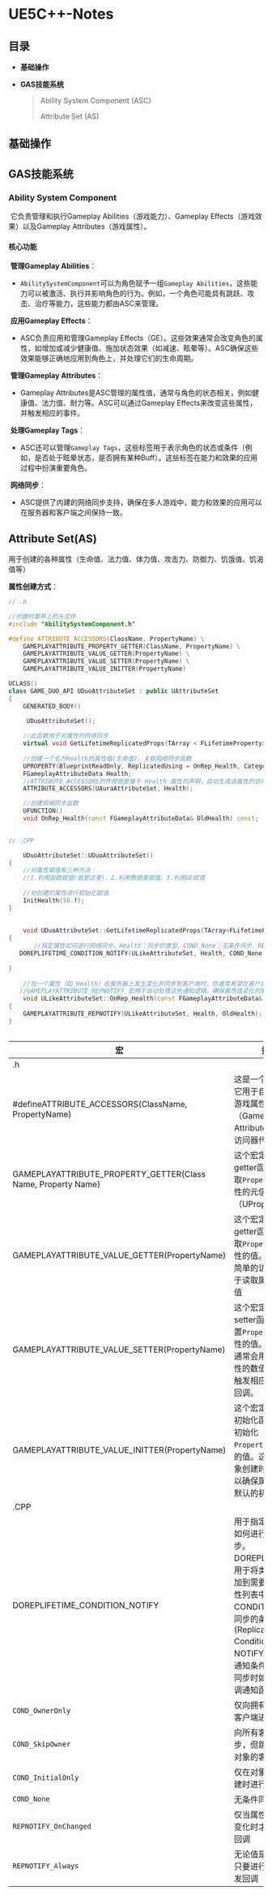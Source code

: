 # UE5C++-Notes



## 目录

- **基础操作**

- **GAS技能系统**

  > Ability System Component (ASC)
  >
  > Attribute Set (AS)





## 基础操作















## GAS技能系统

### Ability System Component

​	它负责管理和执行Gameplay Abilities（游戏能力）、Gameplay Effects（游戏效果）以及Gameplay Attributes（游戏属性）。

#### 核心功能

​	**管理Gameplay Abilities**：

- `AbilitySystemComponent`可以为角色赋予一组`Gameplay Abilities`，这些能力可以被激活、执行并影响角色的行为。例如，一个角色可能具有跳跃、攻击、治疗等能力，这些能力都由ASC来管理。

​	**应用Gameplay Effects**：

- ASC负责应用和管理Gameplay Effects（GE）。这些效果通常会改变角色的属性，如增加或减少健康值、施加状态效果（如减速、眩晕等）。ASC确保这些效果能够正确地应用到角色上，并处理它们的生命周期。

​	**管理Gameplay Attributes**：

- Gameplay Attributes是ASC管理的属性值，通常与角色的状态相关，例如健康值、法力值、耐力等。ASC可以通过Gameplay Effects来改变这些属性，并触发相应的事件。

​	**处理Gameplay Tags**：

- ASC还可以管理`Gameplay Tags`，这些标签用于表示角色的状态或条件（例如，是否处于眩晕状态，是否拥有某种Buff）。这些标签在能力和效果的应用过程中扮演重要角色。

​	**网络同步**：

- ASC提供了内建的网络同步支持，确保在多人游戏中，能力和效果的应用可以在服务器和客户端之间保持一致。







## Attribute Set(AS)

用于创建的各种属性（生命值、法力值、体力值、攻击力、防御力、饥饿值、饥渴值等）

**属性创建方式**：

```C++
// .h

//创建时需带上的头文件
#include "AbilitySystemComponent.h"

#define ATTRIBUTE_ACCESSORS(ClassName, PropertyName) \
	GAMEPLAYATTRIBUTE_PROPERTY_GETTER(ClassName, PropertyName) \
	GAMEPLAYATTRIBUTE_VALUE_GETTER(PropertyName) \
	GAMEPLAYATTRIBUTE_VALUE_SETTER(PropertyName) \
	GAMEPLAYATTRIBUTE_VALUE_INITTER(PropertyName)

UCLASS()
class GAME_DUO_API UDuoAttributeSet : public UAttributeSet
{
	GENERATED_BODY()
        
     UDuoAttributeSet();

    //此函数用于对属性的网络同步
    virtual void GetLifetimeReplicatedProps(TArray < FLifetimeProperty>& OutLifetimeProps) const override;
    
	//创建一个名为Health的属性值(生命值)、关联网络同步函数
	UPROPERTY(BlueprintReadOnly, ReplicatedUsing = OnRep_Health, Category = "Vital Attributes ")
	FGameplayAttributeData Health;
	//ATTRIBUTE_ACCESSORS的作用就是基于 Health 属性的声明，自动生成该属性的访问器代码。
	ATTRIBUTE_ACCESSORS(UAuraAttributeSet, Health);

	//创建网络同步函数
	UFUNCTION()
	void OnRep_Health(const FGameplayAttributeData& OldHealth) const;

    
// .CPP

    UDuoAttributeSet::UDuoAttributeSet()
{
    //对属性赋值有三种方法：
    //1.利用函数赋值(就是这里)、2.利用数据表赋值、3.利用GE赋值
 
    //对创建的属性进行初始化赋值
    InitHealth(50.f);
}
    
    
    void UDuoAttributeSet::GetLifetimeReplicatedProps(TArray<FLifetimeProperty>& OutLifetimeProps) const
{
       //指定属性如何进行网络同步、Health：同步的类型、COND_None：无条件同步、REPNOTIFY_Always：无论值是否变化，只要进行同步就触发回调
   DOREPLIFETIME_CONDITION_NOTIFY(ULikeAttributeSet, Health, COND_None, REPNOTIFY_Always);
        
}
    
	//当一个属性（如 Health）在服务器上发生变化并同步到客户端时，你通常希望在客户端上执行一些额外的逻辑，比如更新UI、触发动画或其他游戏逻辑。
   //GAMEPLAYATTRIBUTE_REPNOTIFY 宏用于自动处理这些通知逻辑，确保属性值变化时能够正确触发相关回调。
    void ULikeAttributeSet::OnRep_Health(const FGameplayAttributeData& OldHealth) const
{
	GAMEPLAYATTRIBUTE_REPNOTIFY(ULikeAttributeSet, Health, OldHealth);
}
    


```

| 宏 | 描述   |
| ----- | ---- |
| .h   |   |
| #defineATTRIBUTE_ACCESSORS(ClassName, PropertyName)        | 这是一个宏定义，它用于自动生成与游戏属性（Gameplay Attributes）相关的访问器代码。 |
| GAMEPLAYATTRIBUTE_PROPERTY_GETTER(Class Name, Property Name) | 这个宏定义了一个getter函数，用于获取`PropertyName`属性的元信息（UProperty）。 |
| GAMEPLAYATTRIBUTE_VALUE_GETTER(PropertyName)               | 这个宏定义了一个getter函数，用于获取`PropertyName`属性的值。这是一个简单的访问器，用于读取属性的当前值 |
| GAMEPLAYATTRIBUTE_VALUE_SETTER(PropertyName)               | 这个宏定义了一个setter函数，用于设置`PropertyName`属性的值。这个函数通常会用来更新属性的数值，并可能触发相应的事件或回调。 |
| GAMEPLAYATTRIBUTE_VALUE_INITTER(PropertyName)              | 这个宏定义了一个初始化函数，用于初始化`PropertyName`属性的值。这通常在对象创建时被调用，以确保属性有一个默认的初始值。 |
| .CPP                                                       |                                                              |
| DOREPLIFETIME_CONDITION_NOTIFY                             | 用于指定类的属性如何进行网络同步。DOREPLIFETIME：用于将类的属性添加到需要同步的属性列表中。CONDITION：这是同步的条件(Replication Condition)。NOTIFY：这是一个通知条件，指定在同步时如何触发回调通知函数 |
| `COND_OwnerOnly`                                           | 仅向拥有该对象的客户端进行同步                               |
| `COND_SkipOwner`                                           | 向所有客户端同步，但跳过拥有该对象的客户端                   |
| `COND_InitialOnly`                                         | 仅在对象首次被创建时进行同步                                 |
| `COND_None`                                                | 无条件同步                                                   |
| `REPNOTIFY_OnChanged` | 仅当属性的值发生变化时才触发通知回调 |
| `REPNOTIFY_Always` | 无论值是否变化，只要进行同步就触发回调 |

